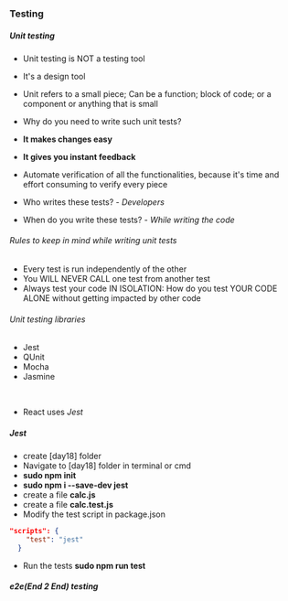 ### Testing



##### Unit testing

* Unit testing is NOT a testing tool
* It's a design tool
* Unit refers to a small piece; Can be a function; block of code; or a component or anything that is small
* Why do you need to write such unit tests?
* **It makes changes easy**
* **It gives you instant feedback**
* Automate verification of all the functionalities, because it's time and effort consuming to verify every piece 


* Who writes these tests? - *Developers*
* When do you write these tests? - *While writing the code*

###### Rules to keep in mind while writing unit tests

* Every test is run independently of the other
* You WILL NEVER CALL one test from another test
* Always test your code IN ISOLATION: How do you test YOUR CODE ALONE without getting impacted by other code

###### Unit testing libraries

* Jest
* QUnit
* Mocha
* Jasmine

<br/>

* React uses *Jest*

##### Jest

* create [day18] folder
* Navigate to [day18] folder in terminal or cmd
* **sudo npm init**
* **sudo npm i --save-dev jest**
* create a file **calc.js**
* create a file **calc.test.js**
* Modify the test script in package.json 
``` json
"scripts": {
    "test": "jest"
  }
```
* Run the tests **sudo npm run test**            



##### e2e(End 2 End) testing